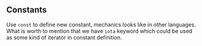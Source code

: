 ## Constants

Use `const` to define new constant, mechanics looks like in other languages. What is worth to mention that we have `iota` keyword which could be used as some kind of iterator in constant definition.

